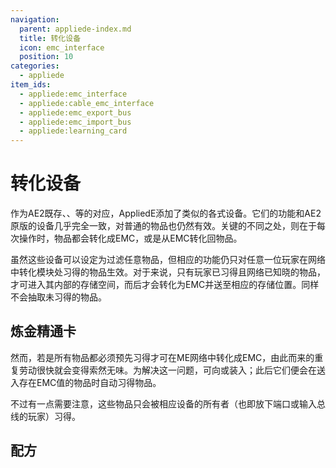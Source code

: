 ```yaml
---
navigation:
  parent: appliede-index.md
  title: 转化设备
  icon: emc_interface
  position: 10
categories:
  - appliede
item_ids:
  - appliede:emc_interface
  - appliede:cable_emc_interface
  - appliede:emc_export_bus
  - appliede:emc_import_bus
  - appliede:learning_card
---
```


# 转化设备

<GameScene zoom="4" background="transparent">
  <ImportStructure src="assemblies/transmutation_devices.snbt" />
  <IsometricCamera yaw="195" pitch="30" />
</GameScene>

作为AE2既存<ItemLink id="ae2:interface" />、<ItemLink id="ae2:export_bus" />、<ItemLink id="ae2:import_bus" />等的对应，AppliedE添加了类似的各式设备。它们的功能和AE2原版的设备几乎完全一致，对普通的物品也仍然有效。关键的不同之处，则在于每次操作时，物品都会转化成EMC，或是从EMC转化回物品。

虽然这些设备可以设定为过滤任意物品，但相应的功能仍只对任意一位玩家在网络中<ItemLink id="appliede:emc_module">转化模块</ItemLink>处习得的物品生效。对于<ItemLink id="appliede:emc_interface" />来说，只有玩家已习得且网络已知晓的物品，才可进入其内部的存储空间，而后才会转化为EMC并送至相应的存储位置。<ItemLink id="appliede:emc_import_bus" />同样不会抽取未习得的物品。

## 炼金精通卡

<ItemImage id="learning_card" scale="4" />

然而，若是所有物品都必须预先习得才可在ME网络中转化成EMC，由此而来的重复劳动很快就会变得索然无味。为解决这一问题，可向<ItemLink id="appliede:emc_interface" />或<ItemLink id="appliede:emc_import_bus" />装入<ItemLink id="appliede:learning_card" />；此后它们便会在送入存在EMC值的物品时自动习得物品。

不过有一点需要注意，这些物品只会被相应设备的所有者（也即放下端口或输入总线的玩家）习得。

## 配方

<Recipe id="appliede:emc_interface" />
<Recipe id="appliede:emc_export_bus" />
<Recipe id="appliede:emc_import_bus" />
<Recipe id="appliede:learning_card" />
